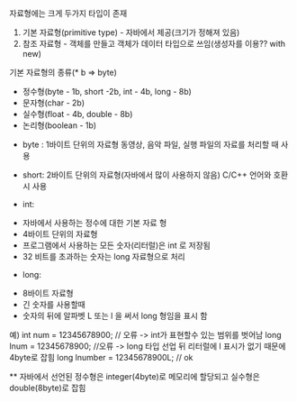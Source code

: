 자료형에는 크게 두가지 타입이 존재
1. 기본 자료형(primitive type) - 자바에서 제공(크기가 정해져 있음)
2. 참조 자료형 - 객체를 만들고 객체가 데이터 타입으로 쓰임(생성자를 이용?? with new)

기본 자료형의 종류(* b => byte)
- 정수형(byte - 1b, short -2b, int - 4b, long - 8b)
- 문자형(char - 2b)
- 실수형(float - 4b, double - 8b)
- 논리형(boolean - 1b)


* byte : 1바이트 단위의 자료형
동영상, 음악 파일, 실행 파일의 자료를 처리할 때 사용

* short: 2바이트 단위의 자료형(자바에서 많이 사용하지 않음)
C/C++ 언어와 호환 시 사용

* int:
- 자바에서 사용하는 정수에 대한 기본 자료 형
- 4바이트 단위의 자료형
- 프로그램에서 사용하는 모든 숫자(리터럴)은 int 로 저장됨
- 32 비트를 초과하는 숫자는 long 자료형으로 처리

* long:
- 8바이트 자료형
- 긴 숫자를 사용할때
- 숫자의 뒤에 알파벳 L 또는 l 을 써서 long 형임을 표시 함

예) int num = 12345678900; // 오류 -> int가 표현할수 있는 범위를 벗어남
long lnum = 12345678900; //오류 -> long 타입 선업 뒤 리터럴에 l 표시가 없기 때문에 4byte로 잡힘
long lnumber = 12345678900L; // ok

** 자바에서 선언된 정수형은 integer(4byte)로 메모리에 할당되고 실수형은 double(8byte)로 잡힘



